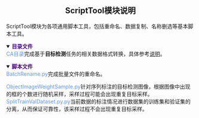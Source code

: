 ## <div align="center">ScriptTool模块说明</div>

ScriptTool模块为各项通用脚本工具，包括重命名、数据复制、名称删选等基本脚本工具。

<details open>
<summary><b><font color=Indigo>目录文件</font></b></summary>
<font color=CornflowerBlue>CA目录</font>完成基于<b>目标检测</b>任务的相关数据格式转换，具体参考<a href='./CA/README.md'>说明</a>。
</details>

<p></p>

<details open>
<summary><b><font color=Indigo>脚本文件</font></b></summary>
<font color=CornflowerBlue>BatchRename.py</font>完成批量文件的重命名。

<font color=CornflowerBlue>ObjectImageWeightSample.py</font>针对序列标注的目标检测图像，根据图像中出现的框的个数进行随机采样，采样过程可能会出现重复目标采样。
<font color=CornflowerBlue>SplitTrainValDataset.py.py</font>当前数据的标注情况进行数据集的训练集和验证集的分离，从而保证可靠性，该采样过程不会出现重复目标采样。
</details>